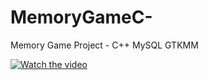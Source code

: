 # MemoryGameC-
Memory Game Project - C++ MySQL GTKMM

[![Watch the video](https://i.imgur.com/vKb2F1B.png)](https://www.youtube.com/watch?v=Ixs13G6_2ZA&lc=z23vgdzakuimwr4fgacdp43br1iyv31cbzbtj3jxtytw03c010c)
